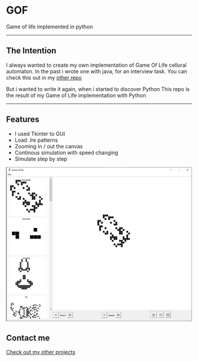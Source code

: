 # GOF
Game of life implemented in python

----

## The Intention
I always wanted to create my own implementation of Game Of Life cellural automaton.
In the past i wrote one with java, for an interview task. You can check this out in my [other repo](https://github.com/tmsBodnar/GameOfLife)

But i wanted to write it again, when i started to discover Python
This repo is the result of my Game of Life implementation with Python

----

## Features
* I used Tkinter to GUI
* Load .lre patterns
* Zooming in / out the canvas
* Continous simulation with speed changing 
* Simulate step by step

![Game of Life Python](https://raw.githubusercontent.com/tmsBodnar/GOF/master/gof1.PNG)

## Contact me
[Check out my other projects](http://www.kalandlabor.hu)





